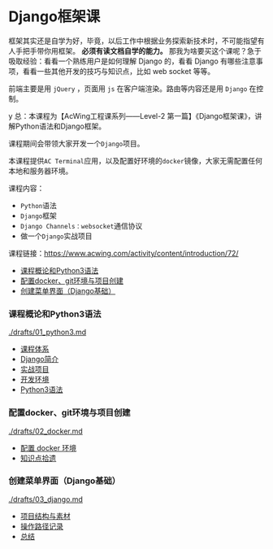 # Django框架课

框架其实还是自学为好，毕竟，以后工作中根据业务探索新技术时，不可能指望有人手把手带你用框架。 **必须有读文档自学的能力。** 那我为啥要买这个课呢？急于吸取经验：看看一个熟练用户是如何理解 Django 的，看看 Django 有哪些注意事项，看看一些其他开发的技巧与知识点，比如 web socket 等等。

前端主要是用 `jQuery` ，页面用 `js` 在客户端渲染。路由等内容还是用 `Django` 在控制。

y 总：本课程为【AcWing工程课系列——Level-2 第一篇】《Django框架课》，讲解Python语法和Django框架。

课程期间会带领大家开发一个`Django`项目。

本课程提供`AC Terminal`应用，以及配置好环境的`docker`镜像，大家无需配置任何本地和服务器环境。

课程内容：
- `Python`语法
- `Django`框架
- `Django Channels：websocket`通信协议
- 做一个`Django`实战项目

课程链接：https://www.acwing.com/activity/content/introduction/72/

<!-- @import "[TOC]" {cmd="toc" depthFrom=3 depthTo=6 orderedList=false} -->

<!-- code_chunk_output -->

- [课程概论和Python3语法](#课程概论和python3语法)
- [配置docker、git环境与项目创建](#配置docker-git环境与项目创建)
- [创建菜单界面（Django基础）](#创建菜单界面django基础)

<!-- /code_chunk_output -->

### 课程概论和Python3语法
[./drafts/01_python3.md](./drafts/01_python3.md)

- [课程体系](./drafts/01_python3.md#课程体系)
- [Django简介](./drafts/01_python3.md#django简介)
- [实战项目](./drafts/01_python3.md#实战项目)
- [开发环境](./drafts/01_python3.md#开发环境)
- [Python3语法](./drafts/01_python3.md#python3语法)

### 配置docker、git环境与项目创建
[./drafts/02_docker.md](./drafts/02_docker.md)

- [配置 docker 环境](./drafts/02_docker.md#配置-docker-环境)
- [知识点拾遗](./drafts/02_docker.md#知识点拾遗)

### 创建菜单界面（Django基础）
[./drafts/03_django.md](./drafts/03_django.md)

- [项目结构与素材](./drafts/03_django.md#项目结构与素材)
- [操作路径记录](./drafts/03_django.md#操作路径记录)
- [总结](./drafts/03_django.md#总结)
